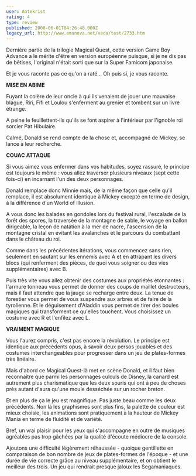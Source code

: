 ```yaml
---
user: Antekrist
rating: 4
type: review
published: 2008-06-01T04:26:48.000Z
legacy_url: http://www.emunova.net/veda/test/2733.htm
---
```

Dernière partie de la trilogie Magical Quest, cette version Game Boy Advance a le mérite d'être en version européenne puisque, si je ne dis pas de bêtises, l'original n'était sorti que sur la Super Famicom japonaise.  

Et je vous raconte pas ce qu'on a raté... Oh puis si, je vous raconte.  

  

**MISE EN ABIME**  

Fuyant la colère de leur oncle à qui ils venaient de jouer une mauvaise blague, Riri, Fifi et Loulou s'enferment au grenier et tombent sur un livre étrange.  

A peine le feuillettent-ils qu'ils se font aspirer à l'intérieur par l'ignoble roi sorcier Pat Hibulaire.  

Calmé, Donald se rend compte de la chose et, accompagné de Mickey, se lance à leur recherche.  

  

**COUAC ATTAQUE**  

Si vous aimez vous enfermer dans vos habitudes, soyez rassuré, le principe est toujours le même : vous allez traverser plusieurs niveaux (sept cette fois-ci) en incarnant l'un des deux personnages.  

Donald remplace donc Minnie mais, de la même façon que celle qu'il remplace, il est absolument identique à Mickey excepté en terme de design, à la différence d'un World of Illusion.  

A vous donc les balades en gondoles lors du festival rural, l'escalade de la forêt des spores, la traversée de la montagne de sable, le voyage en ballon dirigeable, la leçon de natation à la mer de nacre, l'ascension de la montagne cristal en évitant les avalanches et le parcours du combattant dans le château du roi.  

Comme dans les précédentes itérations, vous commencez sans rien, seulement en sautant sur les ennemis avec A et en attrapant les divers blocs (qui renferment des pièces, de quoi vous soigner ou des vies supplémentaires) avec B.  

Puis très vite vous allez obtenir des costumes aux propriétés étonnantes : l'armure tonneau vous permet de donner des coups de maillet destructeurs, mais il faut attendre que la jauge se recharge entre deux. La tenue de forestier vous permet de vous suspendre aux arbres et de faire de la tyrolienne. Et le déguisement d'Aladdin vous permet de tirer des boules magiques qui transforment ce qu'elles touchent. Vous choisissez un costume avec R et l'enfilez avec L.  

  

**VRAIMENT MAGIQUE**  

Vous l'aurez compris, c'est pas encore la révolution. Le principe est identique aux précédents opus, à savoir deux persos jouables et des costumes interchangeables pour progresser dans un jeu de plates-formes très linéaire.  

Mais d'abord ce Magical Quest-là met en scène Donald, et il faut bien reconnaître que parmi les personnages culculs de Disney, la canard est autrement plus charismatique que les deux souris qui ont à peu de choses près autant d'aura qu'une moule desséchée sur un rocher breton.  

Et en plus de ça le jeu est magnifique. Pas juste beau comme les deux précédents. Non là les graphismes sont plus fins, la palette de couleur est mieux choisie, les animations sont pratiquement à la hauteur de Mickey Mania en terme de fluidité et de variété.  

Bref, un vrai plaisir pour les yeux qui s'accompagne en outre de musiques agréables pas trop gâchées par la qualité d'écoute médiocre de la console.  

Ajoutons une difficulté légèrement réhaussée - quoique gentillette en comparaison de bon nombre de jeux de plates-formes de l'époque - et une durée de vie correcte grâce au niveau supplémentaire, et on obtient le meilleur des trois. Un jeu qui rendrait presque jaloux les Segamaniaques.